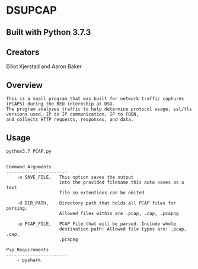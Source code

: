 # DSUPCAP

Built with Python 3.7.3
-----------------------
Creators 
-----------------------
Elliot Kjerstad and Aaron Baker 

Overview
-----------------------

	This is a small program that was built for network traffic captures (PCAPS) during the REU internship at DSU.
	The program analyzes traffic to help determine protocol usage, ssl/tls versions used, IP to IP communication, IP to FQDN, 
	and collects HTTP requests, responses, and data.

Usage
-----------------------

	python3.7 PCAP.py


	Command Arguments
	-----------------------
	    -o SAVE_FILE,   This option saves the output
                        into the provided filename this auto saves as a text 
						file so extentions can be omited
						
		-d DIR_PATH,    Directory path that holds all PCAP files for parsing.
                        Allowed files within are .pcap, .cap, .pcapng
						
		-p PCAP_FILE,   PCAP File that will be parsed. Include whole
                        destination path: Allowed file types are: .pcap, .cap,
                        .pcapng

	Pip Requirements
	-----------------------
		- pyshark
